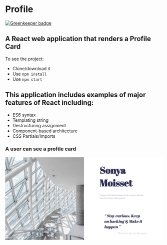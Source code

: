 # Profile

[![Greenkeeper badge](https://badges.greenkeeper.io/SonyaMoisset/ProfileCard_REACT.svg)](https://greenkeeper.io/)

## A React web application that renders a Profile Card

To see the project:
- Clone/download it
- Use ```npm install```
- Use ```npm start```

## This application includes examples of major features of React including:
- ES6 syntax
- Templating string
- Destructuring assignment
- Component-based architecture
- CSS Partials/Imports

### A user can see a profile card
![Profile](https://github.com/SonyaMoisset/ProfileCard_REACT/blob/master/profile.png)     
